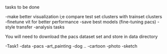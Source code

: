 tasks to be done

-make better visualization i;e compare test set clusters with trainset clusters
-finetune vit for better performance
-save best models (fine-tuning pacs)
-style transfer
-analysis tasks


You will need to download the pacs dataset set and store in data directory 

-Task1
    -data
        -pacs
            -art_painting
                -dog
                ..
            -cartoon
            -photo
            -sketch